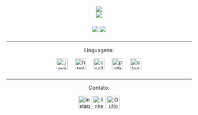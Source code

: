 <div align="center">
  <img src="https://capsule-render.vercel.app/api?type=waving&height=120&color=4e9e3f&width=300&section=header">
</div>

<div align="center">
  <img src="https://readme-typing-svg.herokuapp.com/?color=4e9e3f&size=35&center=true&vCenter=true&width=1000&lines=HELLO,+My+name+is+Bipe+Pinheiro;I'm+from+Brazil;I'm+a+Computer+Science+Student;Be+Welcome!+:%29">
</div>



###
<div align="center">
  <img src="https://github-readme-streak-stats.herokuapp.com/?user=felipefrancop&theme=shadow_green&hide_border=false">
  <img src="https://github-readme-stats.vercel.app/api/top-langs/?username=felipefrancop&size_weight=1&count_weight=1&locale=en&hide_title=false&layout=compact&card_width=320&langs_count=7&theme=shadow_green&hide_border=false&height=150">
</div>

###

<hr>

<div align="center">
  <p>Linguagens:</p>
  <img src="https://cdn.jsdelivr.net/gh/devicons/devicon/icons/javascript/javascript-original.svg" height="30" alt="javascript logo"  />
  <img width="12" />
  <img src="https://cdn.jsdelivr.net/gh/devicons/devicon/icons/html5/html5-original.svg" height="30" alt="html5 logo"  />
  <img width="12" />
  <img src="https://cdn.jsdelivr.net/gh/devicons/devicon/icons/css3/css3-original.svg" height="30" alt="css3 logo"  />
  <img width="12" />
  <img src="https://cdn.jsdelivr.net/gh/devicons/devicon/icons/python/python-original.svg" height="30" alt="python logo"  />
  <img width="12" />
  <img src="https://cdn.jsdelivr.net/gh/devicons/devicon/icons/c/c-original.svg" height="30" alt="c logo"  />    
</div>

###
<hr>

<div align="center">
  <p>Contato:</p>
  <a href="https://www.instagram.com/bipepinheiro/"><img src="https://img.shields.io/static/v1?message=Instagram&logo=instagram&label=&color=E4405F&logoColor=white&labelColor=&style=for-the-badge" height="35" alt="instagram logo"  /></a>
  <a href="www.linkedin.com/in/bipe-pinheiro-3a73ba240"><img src="https://img.shields.io/static/v1?message=LinkedIn&logo=linkedin&label=&color=0077B5&logoColor=white&labelColor=&style=for-the-badge" height="35" alt="linkedin logo"  /></a>
  <a href="mailto:bipefranco@gmail.com"><img src="https://img.shields.io/badge/Outlook-0078D4?style=for-the-badge&logo=microsoft-outlook&logoColor=white " height="35" alt="Outlook logo"></a>
  
</div>

